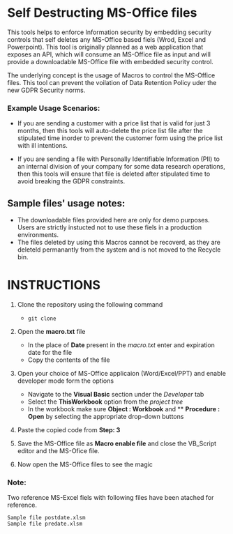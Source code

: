 # Self Destructing MS-Office files

This tools helps to enforce Information security by embedding security controls that self deletes any MS-Office based fiels (Wrod, Excel and Powerpoint). This tool is originally planned as a web application that exposes an API, which will consume an MS-Office file as input and will provide a downloadable MS-Office file with embedded security control.

The underlying concept is the usage of Macros to control the MS-Office files. This tool can prevent the voilation of Data Retention Policy uder the new GDPR Security norms. 

### Example Usage Scenarios:

- If you are sending a customer with a price list that is valid for just 3 months, then this tools will auto-delete the price list file after the stipulated time inorder to prevent the customer form using the price list with ill intentions.

- If you are sending a file with Personally Identifiable Information (PII) to an internal division of your company for some data research operations, then this tools will ensure that file is deleted after stipulated time to avoid breaking the GDPR constraints.

## Sample files' usage notes:

- The downloadable files provided here are only for demo purposes. Users are strictly instucted not to use these fiels in a production environments.
- The files deleted by using this Macros cannot be recoverd, as they are deleteld permanantly from the system and is not moved to the Recycle bin.

# INSTRUCTIONS

1. Clone the repository using the following command
   - ```
     git clone
     ```
2. Open the **macro.txt** file 
   - In the place of **Date** present in the *macro.txt* enter and expiration date for the file
   - Copy the contents of the file 
  
3. Open your choice of MS-Office applicaion (Word/Excel/PPT) and enable developer mode form the options
   - Navigate to the **Visual Basic** section under the *Developer* tab
   - Select the **ThisWorkbook** option from the *project tree*
   - In the workbook make sure **Object : Workbook** and ** **Procedure : Open** by selecting the appropriate drop-down buttons
4. Paste the copied code from **Step: 3**
5. Save the MS-Office file as **Macro enable file** and close the VB_Script editor and the MS-Ofice file.
6. Now open the MS-Office files to see the magic

### Note:

Two reference MS-Excel fiels with following files have been atached for reference.

```
Sample file postdate.xlsm
Sample file predate.xlsm
```

